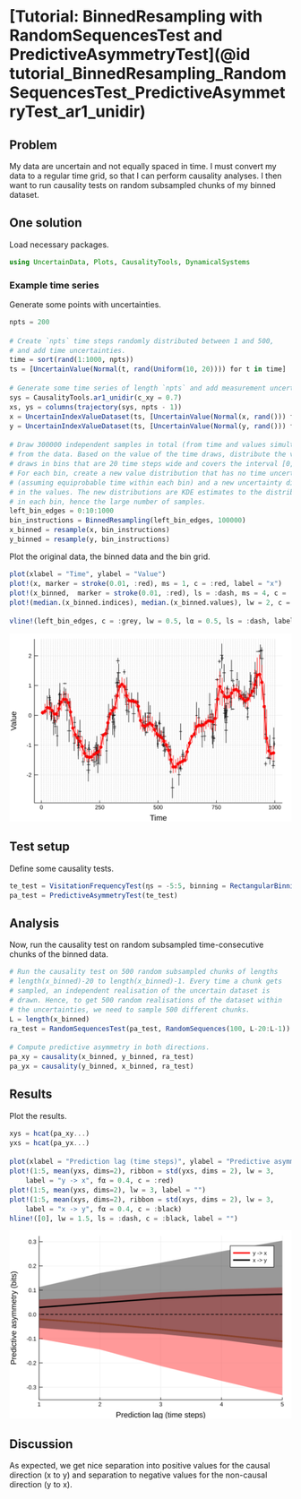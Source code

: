 # [Tutorial: BinnedResampling with RandomSequencesTest and PredictiveAsymmetryTest](@id tutorial_BinnedResampling_RandomSequencesTest_PredictiveAsymmetryTest_ar1_unidir)

## Problem

My data are uncertain and not equally spaced in time. I must convert my data to a regular time grid, so that I can perform causality analyses. I then want to run causality tests on random subsampled chunks of my binned dataset.

## One solution

Load necessary packages.

```julia
using UncertainData, Plots, CausalityTools, DynamicalSystems
```

### Example time series

Generate some points with uncertainties.

```julia
npts = 200

# Create `npts` time steps randomly distributed between 1 and 500,
# and add time uncertainties.
time = sort(rand(1:1000, npts))
ts = [UncertainValue(Normal(t, rand(Uniform(10, 20)))) for t in time]
    
# Generate some time series of length `npts` and add measurement uncertainties.
sys = CausalityTools.ar1_unidir(c_xy = 0.7)
xs, ys = columns(trajectory(sys, npts - 1))
x = UncertainIndexValueDataset(ts, [UncertainValue(Normal(x, rand())) for x in xs])
y = UncertainIndexValueDataset(ts, [UncertainValue(Normal(y, rand())) for y in ys])

# Draw 300000 independent samples in total (from time and values simultaneously)
# from the data. Based on the value of the time draws, distribute the value 
# draws in bins that are 20 time steps wide and covers the interval [0, 1000].
# For each bin, create a new value distribution that has no time uncertainty 
# (assuming equiprobable time within each bin) and a new uncertainty distribution
# in the values. The new distributions are KDE estimates to the distributions 
# in each bin, hence the large number of samples.
left_bin_edges = 0:10:1000
bin_instructions = BinnedResampling(left_bin_edges, 100000)
x_binned = resample(x, bin_instructions)
y_binned = resample(y, bin_instructions)
```

Plot the original data, the binned data and the bin grid.

```julia
plot(xlabel = "Time", ylabel = "Value")
plot!(x, marker = stroke(0.01, :red), ms = 1, c = :red, label = "x")
plot!(x_binned,  marker = stroke(0.01, :red), ls = :dash, ms = 4, c = :red, label = "")
plot!(median.(x_binned.indices), median.(x_binned.values), lw = 2, c = :red, label = "")

vline!(left_bin_edges, c = :grey, lw = 0.5, lα = 0.5, ls = :dash, label = "")
```

![](figs/BinnedResampling_RandomSequencesTest_PredictiveAsymmetryTest_ar1_unidir_timeseries_binned.svg)

## Test setup

Define some causality tests.

```julia
te_test = VisitationFrequencyTest(ηs = -5:5, binning = RectangularBinning(4))
pa_test = PredictiveAsymmetryTest(te_test)
```

## Analysis

Now, run the causality test on random subsampled time-consecutive chunks of the binned data.

```julia
# Run the causality test on 500 random subsampled chunks of lengths
# length(x_binned)-20 to length(x_binned)-1. Every time a chunk gets
# sampled, an independent realisation of the uncertain dataset is 
# drawn. Hence, to get 500 random realisations of the dataset within
# the uncertainties, we need to sample 500 different chunks.
L = length(x_binned)
ra_test = RandomSequencesTest(pa_test, RandomSequences(100, L-20:L-1))

# Compute predictive asymmetry in both directions.
pa_xy = causality(x_binned, y_binned, ra_test)
pa_yx = causality(y_binned, x_binned, ra_test)
```

## Results

Plot the results.

```julia
xys = hcat(pa_xy...)
yxs = hcat(pa_yx...)

plot(xlabel = "Prediction lag (time steps)", ylabel = "Predictive asymmetry (bits)", xlims = (1, 5))
plot!(1:5, mean(yxs, dims=2), ribbon = std(yxs, dims = 2), lw = 3,
    label = "y -> x", fα = 0.4, c = :red)
plot!(1:5, mean(yxs, dims=2), lw = 3, label = "")
plot!(1:5, mean(xys, dims=2), ribbon = std(xys, dims = 2), lw = 3, 
    label = "x -> y", fα = 0.4, c = :black)
hline!([0], lw = 1.5, ls = :dash, c = :black, label = "")
```

![](figs/BinnedResampling_RandomSequencesTest_PredictiveAsymmetryTest_ar1_results.svg)

## Discussion

As expected, we get nice separation into positive values for the causal direction (x to y) and separation to negative values for the non-causal direction (y to x).